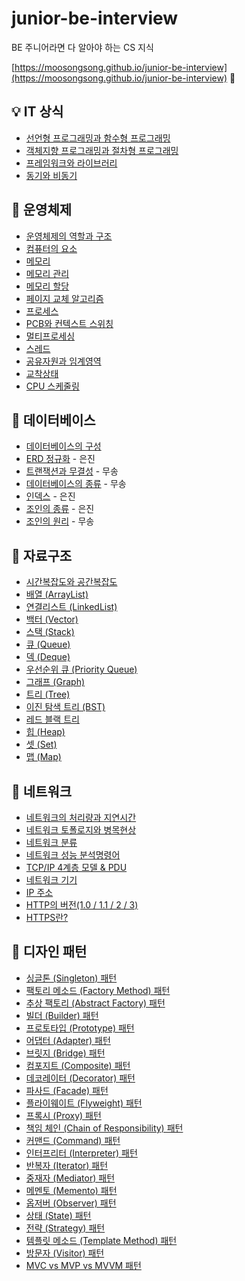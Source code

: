 # junior-be-interview

BE 주니어라면 다 알아야 하는 CS 지식

[https://moosongsong.github.io/junior-be-interview](https://moosongsong.github.io/junior-be-interview)
🎉

## 💡 IT 상식

- [선언형 프로그래밍과 함수형 프로그래밍](./00_IT상식/선언형%20함수형.md)
- [객체지향 프로그래밍과 절차형 프로그래밍](./00_IT상식/객체지향%20절차형.md)
- [프레임워크와 라이브러리](./00_IT상식/프레임워크와%20라이브러리.md)
- [동기와 비동기](./00_IT상식/동기와%20비동기.md)

## 💽 운영체제

- [운영체제의 역할과 구조](./04_운영체제/10_운영체제의%20역할과%20구조.md)
- [컴퓨터의 요소](./04_운영체제/20_컴퓨터의%20요소.md)
- [메모리](./04_운영체제/30_메모리.md)
- [메모리 관리](./04_운영체제/31_메모리관리.md)
- [메모리 할당](./04_운영체제/32_메모리할당.md)
- [페이지 교체 알고리즘](./04_운영체제/33_페이지교체알고리즘.md)
- [프로세스](./04_운영체제/40_프로세스.md)
- [PCB와 컨텍스트 스위칭](./04_운영체제/41_PCB_컨텍스트스위칭.md)
- [멀티프로세싱](./04_운영체제/42_멀티프로세싱.md)
- [스레드](./04_운영체제/50_스레드.md)
- [공유자원과 임계영역](./04_운영체제/51_공유자원과%20임계영역.md)
- [교착상태](./04_운영체제/52_교착상태.md)
- [CPU 스케줄링](./04_운영체제/60_CPU%20스케줄링.md)

## 💾 데이터베이스

- [데이터베이스의 구성](./05_데이터베이스/10_데이터페이스의%20구성.md)
- [ERD 정규화](./05_데이터베이스/20_ERD정규화.md) - 은진
- [트랜잭션과 무결성](./05_데이터베이스/30_트랜잭션과%20무결성.md) - 무송
- [데이터베이스의 종류](./05_데이터베이스/40_데이터베이스의%20종류.md) - 무송
- [인덱스](./05_데이터베이스/50_인덱스.md) -  은진
- [조인의 종류](./05_데이터베이스/60_조인의%20종류.md) - 은진
- [조인의 원리](./05_데이터베이스/70_조인의%20원리.md) - 무송

## 📐 자료구조

- [시간복잡도와 공간복잡도](./02_자료구조/01_시공간복잡도.md)
- [배열 (ArrayList)](./02_자료구조/02_배열.md)
- [연결리스트 (LinkedList)](./02_자료구조/03_연결리스트.md)
- [백터 (Vector)](./02_자료구조/04_백터.md)
- [스택 (Stack)](./02_자료구조/05_스택.md)
- [큐 (Queue)](./02_자료구조/06_큐.md)
- [덱 (Deque)](./02_자료구조/07_덱.md)
- [우선순위 큐 (Priority Queue)](./02_자료구조/08_우선순위큐.md)
- [그래프 (Graph)](./02_자료구조/09_그래프.md)
- [트리 (Tree)](./02_자료구조/10_트리.md)
- [이진 탐색 트리 (BST)](./02_자료구조/10_트리_이진탐색트리.md)
- [레드 블랙 트리](./02_자료구조/10_트리_레드블랙트리.md)
- [힙 (Heap)](./02_자료구조/11_힙.md)
- [셋 (Set)](./02_자료구조/12_셋.md)
- [맵 (Map)](./02_자료구조/13_맵.md)

## 🎡 네트워크

- [네트워크의 처리량과 지연시간](./03_네트워크/처리량%20지연시간.md)
- [네트워크 토폴로지와 병목현상](./03_네트워크/토폴로지와%20병목현상.md)
- [네트워크 분류](./03_네트워크/네트워크%20분류.md)
- [네트워크 성능 분석명령어](./03_네트워크/네트워크%20성능%20분석명령어.md)
- [TCP/IP 4계층 모델 & PDU](./03_네트워크/TCP%20IP%204게층.md)
- [네트워크 기기](./03_네트워크/네트워크기기.md)
- [IP 주소](./03_네트워크/IP.md)
- [HTTP의 버전(1.0 / 1.1 / 2 / 3)](./03_네트워크/HTTP%20버전.md)
- [HTTPS란?](./03_네트워크/HTTPS.md)

## 🧩 디자인 패턴

- [싱글톤 (Singleton) 패턴](./01_디자인패턴/01_싱글톤.md)
- [팩토리 메소드 (Factory Method) 패턴](./01_디자인패턴/02_팩토리메소드.md)
- [추상 팩토리 (Abstract Factory) 패턴](./01_디자인패턴/03_추상팩토리.md)
- [빌더 (Builder) 패턴](./01_디자인패턴/04_빌더.md)
- [프로토타입 (Prototype) 패턴](./01_디자인패턴/05_프로토타입.md)
- [어댑터 (Adapter) 패턴](./01_디자인패턴/06_어댑터.md)
- [브릿지 (Bridge) 패턴](./01_디자인패턴/07_브릿지.md)
- [컴포지트 (Composite) 패턴](./01_디자인패턴/08_컴포짓.md)
- [데코레이터 (Decorator) 패턴](./01_디자인패턴/09_데코레이터.md)
- [파사드 (Facade) 패턴](./01_디자인패턴/10_퍼사드.md)
- [플라이웨이트 (Flyweight) 패턴](./01_디자인패턴/11_플라이웨이트.md)
- [프록시 (Proxy) 패턴](./01_디자인패턴/12_프록시.md)
- [책임 체인 (Chain of Responsibility) 패턴](./01_디자인패턴/13_책임연쇄.md)
- [커맨드 (Command) 패턴](./01_디자인패턴/14_커맨드.md)
- [인터프리터 (Interpreter) 패턴](./01_디자인패턴/15_인터프리터.md)
- [반복자 (Iterator) 패턴](./01_디자인패턴/16_이터레이터.md)
- [중재자 (Mediator) 패턴](./01_디자인패턴/17_중재자.md)
- [메멘토 (Memento) 패턴](./01_디자인패턴/18_메멘토.md)
- [옵저버 (Observer) 패턴](./01_디자인패턴/19_옵저버.md)
- [상태 (State) 패턴](./01_디자인패턴/20_상태.md)
- [전략 (Strategy) 패턴](./01_디자인패턴/21_전략.md)
- [템플릿 메소드 (Template Method) 패턴](./01_디자인패턴/22_템플릿.md)
- [방문자 (Visitor) 패턴](./01_디자인패턴/23_방문자.md)
- [MVC vs MVP vs MVVM 패턴](./01_디자인패턴/MVC%20vs%20MVP%20vs%20MVVM%20패턴.md)
